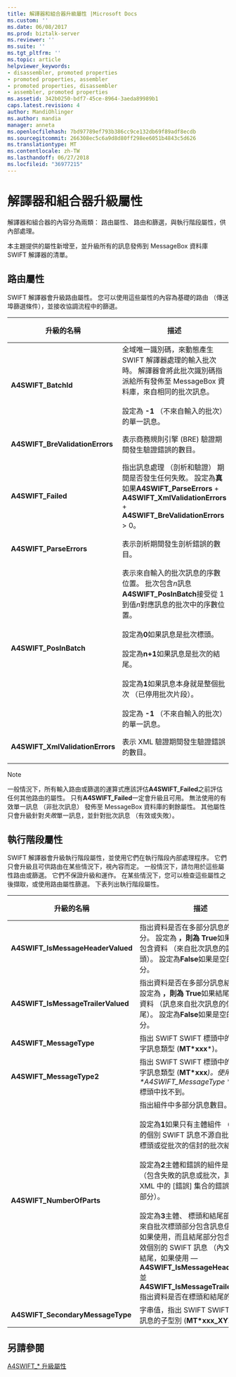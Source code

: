 ```yaml
---
title: 解譯器和組合器升級屬性 |Microsoft Docs
ms.custom: ''
ms.date: 06/08/2017
ms.prod: biztalk-server
ms.reviewer: ''
ms.suite: ''
ms.tgt_pltfrm: ''
ms.topic: article
helpviewer_keywords:
- disassembler, promoted properties
- promoted properties, assembler
- promoted properties, disassembler
- assembler, promoted properties
ms.assetid: 342b0250-bdf7-45ce-8964-3aeda89989b1
caps.latest.revision: 4
author: MandiOhlinger
ms.author: mandia
manager: anneta
ms.openlocfilehash: 7bd97789ef793b386cc9ce132db69f89adf8ecdb
ms.sourcegitcommit: 266308ec5c6a9d8d80ff298ee6051b4843c5d626
ms.translationtype: MT
ms.contentlocale: zh-TW
ms.lasthandoff: 06/27/2018
ms.locfileid: "36977215"
---
```

# <a name="disassembler-and-assembler-promoted-properties"></a>解譯器和組合器升級屬性
解譯器和組合器的內容分為兩類： 路由屬性、 路由和篩選，與執行階段屬性，供內部處理。  
  
本主題提供的屬性新增至，並升級所有的訊息發佈到 MessageBox 資料庫 SWIFT 解譯器的清單。  
  
## <a name="routing-properties"></a>路由屬性

SWIFT 解譯器會升級路由屬性。 您可以使用這些屬性的內容為基礎的路由 （傳送埠篩選條件），並接收協調流程中的篩選。  
  
|升級的名稱|描述|資料類型|數值範圍|使用範例|  
|-------------------|-----------------|---------------|-----------------|-------------------|  
|**A4SWIFT_BatchId**|全域唯一識別碼，來動態產生 SWIFT 解譯器處理的輸入批次時。 解譯器會將此批次識別碼指派給所有發佈至 MessageBox 資料庫，來自相同的批次訊息。<br /><br /> 設定為 **-1** （不來自輸入的批次） 的單一訊息。|String|"-1"或*全域唯一識別碼 (GUID)*|具有相同的訊息相互關聯**A4SWIFT_BatchId**將它們回復到相同的原始送達的批次的值。|  
|**A4SWIFT_BreValidationErrors**|表示商務規則引擎 (BRE) 驗證期間發生驗證錯誤的數目。|數值|>= 0|未通過 BRE 驗證的訊息篩選條件 (**A4SWIFT_BREValidationErrors**等於零)。|  
|**A4SWIFT_Failed**|指出訊息處理 （剖析和驗證） 期間是否發生任何失敗。 設定為**真**如果**A4SWIFT_ParseErrors** + **A4SWIFT_XmlValidationErrors** + **A4SWIFT_BreValidationErrors** > 0。|布林|True、False|唯一有效的 SWIFT 訊息篩選條件 (**A4SWIFT_Failed** equals **False**)。|  
|**A4SWIFT_ParseErrors**|表示剖析期間發生剖析錯誤的數目。|數值|>= 0|未失敗剖析的訊息篩選條件 (**A4SWIFT_ParseErrors**等於零)。|  
|**A4SWIFT_PosInBatch**|表示來自輸入的批次訊息的序數位置。 批次包含*n*訊息**A4SWIFT_PosInBatch**接受從 1 到值*n*對應訊息的批次中的序數位置。<br /><br /> 設定為**0**如果訊息是批次標頭。<br /><br /> 設定為**n+1**如果訊息是批次的結尾。<br /><br /> 設定為**1**如果訊息本身就是整個批次 （已停用批次片段）。<br /><br /> 設定為 **-1** （不來自輸入的批次） 的單一訊息。|數值|>= -1|排序從相同的輸入批次訊息的送達的原始順序。|  
|**A4SWIFT_XmlValidationErrors**|表示 XML 驗證期間發生驗證錯誤的數目。|數值|>= 0|未通過 XML 驗證的訊息篩選條件 (**A4SWIFT_XmlValidationErrors**等於零)。|  
  
> [!NOTE]
>  一般情況下，所有輸入路由或篩選的運算式應該評估**A4SWIFT_Failed**之前評估任何其他路由的屬性。 只有**A4SWIFT_Failed**一定會升級且可用。 無法使用的有效單一訊息 （非批次訊息） 發佈至 MessageBox 資料庫的剩餘屬性。 其他屬性只會升級針對*失敗*單一訊息，並針對批次訊息 （有效或失敗）。  

## <a name="runtime-properties"></a>執行階段屬性

SWIFT 解譯器會升級執行階段屬性，並使用它們在執行階段內部處理程序。 它們只會升級且可供路由在某些情況下，視內容而定。 一般情況下，請勿用於這些屬性路由或篩選。 它們不保證升級和運作。 在某些情況下，您可以檢查這些屬性之後擷取，或使用路由屬性篩選。 下表列出執行階段屬性。  
  

|           升級的名稱            |                                                                                                                                                                                                                                                                                                                                                                                                            描述                                                                                                                                                                                                                                                                                                                                                                                                             | 資料類型 |      數值範圍       |                                                                           使用範例                                                                           |
|------------------------------------|------------------------------------------------------------------------------------------------------------------------------------------------------------------------------------------------------------------------------------------------------------------------------------------------------------------------------------------------------------------------------------------------------------------------------------------------------------------------------------------------------------------------------------------------------------------------------------------------------------------------------------------------------------------------------------------------------------------------------------------------------------------------------------------------------------------------------------|-----------|------------------------|-------------------------------------------------------------------------------------------------------------------------------------------------------------------|
| **A4SWIFT_IsMessageHeaderValued**  |                                                                                                                                                                                                                                                                                               指出資料是否在多部分訊息的標頭部分。 設定為 **，則為 True**如果標頭部分包含資料 （來自批次訊息的訊息信封標頭）。 設定為**False**如果是空的標頭部分。                                                                                                                                                                                                                                                                                                |  布林  |      True、False       |                        決定是否要檢查 （例如，在訊息修復協調流程） 擷取訊息的標頭部分。                         |
| **A4SWIFT_IsMessageTrailerValued** |                                                                                                                                                                                                                                                                                             指出資料是否在多部分訊息結尾部分。 設定為 **，則為 True**如果結尾部分包含資料 （訊息來自批次訊息的信封結尾）。 設定為**False**如果是空的結尾部分。                                                                                                                                                                                                                                                                                              |  布林  |      True、False       |                        決定是否要檢查 （例如，在訊息修復協調流程） 擷取訊息結尾部分。                        |
|      **A4SWIFT_MessageType**       |                                                                                                                                                                                                                                                                                                                                                                     指出 SWIFT SWIFT 標頭中的三位數數字訊息類型 (**MT\*xxx**\*)。                                                                                                                                                                                                                                                                                                                                                                      |  String   | *三位數字* |                                                     以動態方式識別訊息的 SWIFT 的訊息類型。                                                     |
|      **A4SWIFT_MessageType2**      |                                                                                                                                                                                                                                                                                                                              指出 SWIFT SWIFT 標頭中的三位數數字訊息類型 (**MT\*xxx**<em>)。使用才\* \*A4SWIFT_MessageType</em> \* SWIFT 標頭中找不到。                                                                                                                                                                                                                                                                                                                              |  String   | *三位數字* |                                                     以動態方式識別訊息的 SWIFT 的訊息類型。                                                     |
|     **A4SWIFT_NumberOfParts**      | 指出組件中多部分訊息數目。<br /><br /> 設定為**1**如果只有主體組件 （包含有效的個別 SWIFT 訊息不源自批次或批次標頭或從批次的信封的批次結尾）。<br /><br /> 設定為**2**主體和錯誤的組件是否存在 （包含失敗的訊息或批次，其中包含 XML 中的 [錯誤] 集合的錯誤組件內文部分）。<br /><br /> 設定為**3**主體、 標頭和結尾部分有包含來自批次標頭部分包含訊息信封標頭，如果使用，而且結尾部分包含訊息的有效個別的 SWIFT 訊息 （內文部分信封結尾，如果使用 — **A4SWIFT_IsMessageHeaderValued**並**A4SWIFT_IsMessageTrailerValued**指出資料是否在標頭和結尾的組件)。 |  數值  |        1, 2, 3         | 使用給定的組件數目的訊息篩選條件 (例如，篩選**A4SWIFT_NumberOfParts**訊息修復協調流程就等於兩個接收圖形)。 |
|  **A4SWIFT_SecondaryMessageType**  |                                                                                                                                                                                                                                                                                                                                                                    字串值，指出 SWIFT SWIFT 標頭中的訊息的子型別 (**MT\*xxx_XYZ**\*)。                                                                                                                                                                                                                                                                                                                                                                    |  String   |      *任何字串*      |                                                   以動態方式識別訊息的 SWIFT 訊息子型別。                                                    |
 
## <a name="see-also"></a>另請參閱  
[A4SWIFT_* 升級屬性](../../adapters-and-accelerators/accelerator-swift/a4swift-promoted-properties.md)   